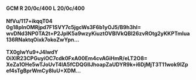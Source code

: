 #### GCM R 20/0c/400 L 20/0c/400
**NfVu/117+ikqqT04**<br/>**0g18pInOMRjpd7F1SVY7c5jgcWs3F6b1yOJ5/B9h3hI=**<br/>**wvDNd3NP0TA2t+P2JpIK5a9wzyKiuztOVBlVkQBI26zvROtg2yKKPTmIua136RNaktqOixk7okoZwYpn...**<br/><br/>
**TX0gIwYu9+J4lwdY**<br/>**OiXlR23CPGuyiOC7cdk0FxA00Em4cvAGiHmR/eLT2O8=**<br/>**XeZa1OHe5wTJoUvT4lA5fCDQGlIJhoapZaUDYR9k+i6DjMjT3T11wok9lZpef4sTgBprWmCy8luU+XDM...**